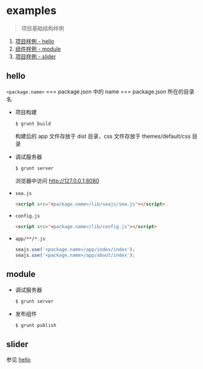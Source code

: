 # examples

  > 项目基础结构样例


1. [项目样例 - hello](#hello)
2. [组件样例 - module](#module)
3. [项目样例 - slider](#slider)


## hello

`<package.name>` === package.json 中的 name === package.json 所在的目录名

- 项目构建

    ```bash
    $ grunt build
    ```

    构建后的 app 文件存放于 dist 目录，css 文件存放于 themes/default/css 目录

- 调试服务器

    ```bash
    $ grunt server
    ```

    浏览器中访问 http://127.0.0.1:8080

- `sea.js`

    ```html
    <script src="<package.name>/lib/seajs/sea.js"></script>
    ```

- `config.js`

    ```html
    <script src="<package.name>/lib/config.js"></script>
    ```

- `app/**/*.js`

    ```javascript
    seajs.use('<package.name>/app/index/index');
    seajs.use('<package.name>/app/about/index');
    ```


## module

- 调试服务器

    ```bash
    $ grunt server
    ```

- 发布组件

    ```bash
    $ grunt publish
    ```


## slider

参见 [hello](#hello)
